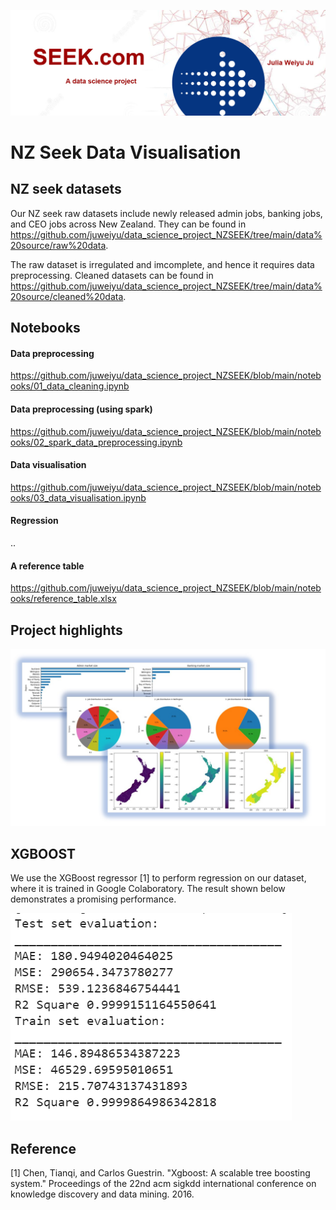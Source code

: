 ![alt text](https://github.com/juweiyu/data_science_project_NZSEEK/blob/main/images/nzseek_logo.jpg)

# NZ Seek Data Visualisation

## NZ seek datasets
Our NZ seek raw datasets include newly released admin jobs, banking jobs, and CEO jobs across New Zealand. They can be found in https://github.com/juweiyu/data_science_project_NZSEEK/tree/main/data%20source/raw%20data.

The raw dataset is irregulated and imcomplete, and hence it requires data preprocessing. Cleaned datasets can be found in  https://github.com/juweiyu/data_science_project_NZSEEK/tree/main/data%20source/cleaned%20data.

## Notebooks
#### Data preprocessing
https://github.com/juweiyu/data_science_project_NZSEEK/blob/main/notebooks/01_data_cleaning.ipynb

#### Data preprocessing (using spark)
https://github.com/juweiyu/data_science_project_NZSEEK/blob/main/notebooks/02_spark_data_preprocessing.ipynb


#### Data visualisation
https://github.com/juweiyu/data_science_project_NZSEEK/blob/main/notebooks/03_data_visualisation.ipynb

#### Regression
..


#### A reference table
https://github.com/juweiyu/data_science_project_NZSEEK/blob/main/notebooks/reference_table.xlsx

## Project highlights

![alt text](https://github.com/juweiyu/data_science_project_NZSEEK/blob/main/images/highlights.jpg)

## XGBOOST
We use the XGBoost regressor [1] to perform regression on our dataset, where it is trained in Google Colaboratory. The result shown below demonstrates a promising performance. 

![alt text](https://github.com/juweiyu/data_science_project_NZSEEK/blob/main/images/result_boost.png)


## Reference
[1] Chen, Tianqi, and Carlos Guestrin. "Xgboost: A scalable tree boosting system." Proceedings of the 22nd acm sigkdd international conference on knowledge discovery and data mining. 2016.

